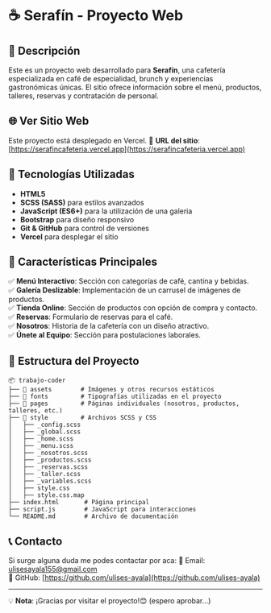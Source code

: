 # ☕ Serafín - Proyecto Web

## 📌 Descripción
Este es un proyecto web desarrollado para **Serafín**, una cafetería especializada en café de especialidad, brunch y experiencias gastronómicas únicas. El sitio ofrece información sobre el menú, productos, talleres, reservas y contratación de personal.

## 🌐 Ver Sitio Web
Este proyecto está desplegado en Vercel.
📌 **URL del sitio**: [https://serafincafeteria.vercel.app](https://serafincafeteria.vercel.app)

## 🚀 Tecnologías Utilizadas
- **HTML5**
- **SCSS (SASS)** para estilos avanzados
- **JavaScript (ES6+)** para la utilización de una galeria
- **Bootstrap** para diseño responsivo
- **Git & GitHub** para control de versiones
- **Vercel** para desplegar el sitio

## 🌟 Características Principales
✅ **Menú Interactivo**: Sección con categorías de café, cantina y bebidas.  
✅ **Galería Deslizable**: Implementación de un carrusel de imágenes de productos.  
✅ **Tienda Online**: Sección de productos con opción de compra y contacto.  
✅ **Reservas**: Formulario de reservas para el café.  
✅ **Nosotros**: Historia de la cafetería con un diseño atractivo.  
✅ **Únete al Equipo**: Sección para postulaciones laborales.  

## 📂 Estructura del Proyecto
```
📦 trabajo-coder
├── 📂 assets        # Imágenes y otros recursos estáticos
├── 📂 fonts         # Tipografías utilizadas en el proyecto
├── 📂 pages         # Páginas individuales (nosotros, productos, talleres, etc.)
├── 📂 style         # Archivos SCSS y CSS
│   ├── _config.scss
│   ├── _global.scss
│   ├── _home.scss
│   ├── _menu.scss
│   ├── _nosotros.scss
│   ├── _productos.scss
│   ├── _reservas.scss
│   ├── _taller.scss
│   ├── _variables.scss
│   ├── style.css
│   ├── style.css.map
├── index.html       # Página principal
├── script.js        # JavaScript para interacciones
└── README.md        # Archivo de documentación
```

## 📞 Contacto
Si surge alguna duda me podes contactar por aca:
📧 Email: ulisesayala155@gmail.com  
🔗 GitHub: [https://github.com/ulises-ayala](https://github.com/ulises-ayala)

---
💡 **Nota**: ¡Gracias por visitar el proyecto!😊
 (espero aprobar...) 

